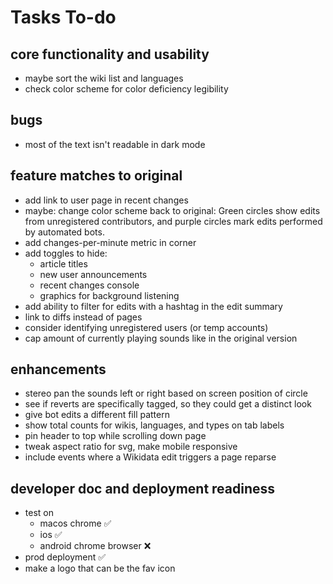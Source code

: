 # Tasks To-do

## core functionality and usability
* maybe sort the wiki list and languages 
* check color scheme for color deficiency legibility

## bugs
* most of the text isn't readable in dark mode 

## feature matches to original
* add link to user page in recent changes
* maybe: change color scheme back to original: Green circles show edits from unregistered contributors, and purple circles mark edits performed by automated bots.
* add changes-per-minute metric in corner
* add toggles to hide: 
  * article titles
  * new user announcements
  * recent changes console
  * graphics for background listening
* add ability to filter for edits with a hashtag in the edit summary
* link to diffs instead of pages
* consider identifying unregistered users (or temp accounts)
* cap amount of currently playing sounds like in the original version

## enhancements
* stereo pan the sounds left or right based on screen position of circle
* see if reverts are specifically tagged, so they could get a distinct look
* give bot edits a different fill pattern
* show total counts for wikis, languages, and types on tab labels
* pin header to top while scrolling down page
* tweak aspect ratio for svg, make mobile responsive
* include events where a Wikidata edit triggers a page reparse

## developer doc and deployment readiness
* test on 
  * macos chrome ✅
  * ios ✅
  * android chrome browser ❌
* prod deployment ✅
* make a logo that can be the fav icon
